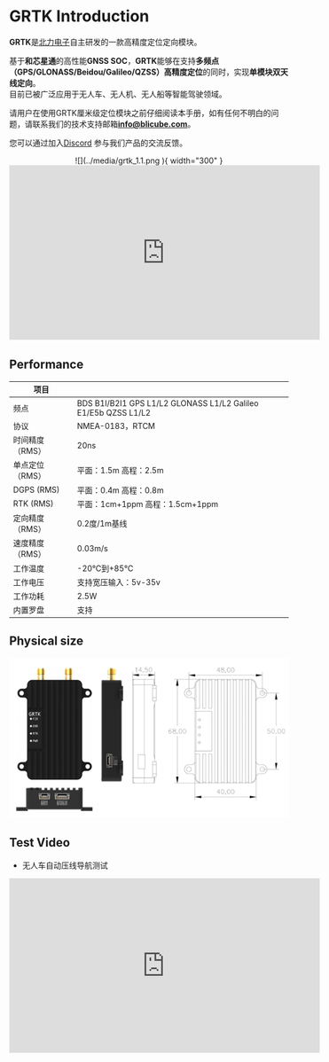 
# GRTK Introduction

**GRTK**是[北力电子](https://www.blicube.com/)自主研发的一款高精度定位定向模块。<br/>

基于**和芯星通**的高性能**GNSS SOC**，**GRTK**能够在支持**多频点（GPS/GLONASS/Beidou/Galileo/QZSS）高精度定位**的同时，实现**单模块双天线定向**。<br/>
目前已被广泛应用于无人车、无人机、无人船等智能驾驶领域。

请用户在使用GRTK厘米级定位模块之前仔细阅读本手册，如有任何不明白的问题，请联系我们的技术支持邮箱[**info@blicube.com**](mailto:info@blicube.com)。<br/>

您可以通过加入[Discord](https://discord.com/invite/MNNby3fXz9) 参与我们产品的交流反馈。


<center>
![](../media/grtk_1.1.png ){ width="300" }
</center>


<center>
<iframe width="560" height="315" src="https://www.youtube.com/embed/Gq83rHsXRVo" title="YouTube video player" frameborder="0" allow="accelerometer; autoplay; clipboard-write; encrypted-media; gyroscope; picture-in-picture" allowfullscreen></iframe>
</center>



## Performance

| **项目**     |                                                                   |
|------------|-------------------------------------------------------------------|
| 频点         | BDS B1I/B2I1  GPS L1/L2 GLONASS L1/L2  Galileo E1/E5b  QZSS L1/L2 |
| 协议         | NMEA-0183，RTCM                                                    |
| 时间精度（RMS）  | 20ns                                                              |
| 单点定位（RMS）  | 平面：1.5m  高程：2.5m                                                  |
| DGPS (RMS) | 平面：0.4m  高程：0.8m                                                  |
| RTK (RMS)  | 平面：1cm+1ppm  高程：1.5cm+1ppm                                        |
| 定向精度（RMS）  | 0.2度/1m基线                                                         |
| 速度精度（RMS）  | 0.03m/s                                                           |
| 工作温度       | -20℃到+85℃                                                         |
| 工作电压       | 支持宽压输入：5v-35v                                                     |
| 工作功耗       | 2.5W                                                              |
 | 内置罗盘       | 支持                                                                |

## Physical size


**![](../media/grtk_dia.png)**



## Test Video

-   无人车自动压线导航测试

<center>
<iframe width="560" height="315" src="https://www.youtube.com/embed/vlFBtBZZLb4" title="YouTube video player" frameborder="0" allow="accelerometer; autoplay; clipboard-write; encrypted-media; gyroscope; picture-in-picture" allowfullscreen></iframe>
</center>

